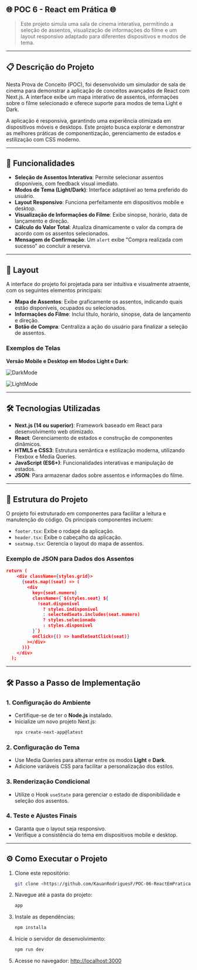 ## 🌐 POC 6 - React em Prática 🌐

> Este projeto simula uma sala de cinema interativa, permitindo a seleção de assentos, visualização de informações do filme e um layout responsivo adaptado para diferentes dispositivos e modos de tema.

---

## 📋 Descrição do Projeto

Nesta Prova de Conceito (POC), foi desenvolvido um simulador de sala de cinema para demonstrar a aplicação de conceitos avançados de React com Next.js. A interface exibe um mapa interativo de assentos, informações sobre o filme selecionado e oferece suporte para modos de tema Light e Dark.

A aplicação é responsiva, garantindo uma experiência otimizada em dispositivos móveis e desktops. Este projeto busca explorar e demonstrar as melhores práticas de componentização, gerenciamento de estados e estilização com CSS moderno.

---

## 🚀 Funcionalidades

- **Seleção de Assentos Interativa**: Permite selecionar assentos disponíveis, com feedback visual imediato.
- **Modos de Tema (Light/Dark)**: Interface adaptável ao tema preferido do usuário.
- **Layout Responsivo**: Funciona perfeitamente em dispositivos mobile e desktop.
- **Visualização de Informações do Filme**: Exibe sinopse, horário, data de lançamento e direção.
- **Cálculo do Valor Total**: Atualiza dinamicamente o valor da compra de acordo com os assentos selecionados.
- **Mensagem de Confirmação**: Um `alert` exibe "Compra realizada com sucesso" ao concluir a reserva.

---

## 🎨 Layout

A interface do projeto foi projetada para ser intuitiva e visualmente atraente, com os seguintes elementos principais:

- **Mapa de Assentos**: Exibe graficamente os assentos, indicando quais estão disponíveis, ocupados ou selecionados.
- **Informações do Filme**: Inclui título, horário, sinopse, data de lançamento e direção.
- **Botão de Compra**: Centraliza a ação do usuário para finalizar a seleção de assentos.

### Exemplos de Telas

**Versão Mobile e Desktop em Modos Light e Dark:**

![DarkMode](https://github.com/user-attachments/assets/ba81e78f-b9f2-48d0-97c7-1b45601e5853)

![LightMode](https://github.com/user-attachments/assets/4aa27c3f-2d46-4e05-b0bf-8b70beef0cd3)




---

## 🛠️ Tecnologias Utilizadas

- **Next.js (14 ou superior)**: Framework baseado em React para desenvolvimento web otimizado.
- **React**: Gerenciamento de estados e construção de componentes dinâmicos.
- **HTML5 e CSS3**: Estrutura semântica e estilização moderna, utilizando Flexbox e Media Queries.
- **JavaScript (ES6+)**: Funcionalidades interativas e manipulação de estados.
- **JSON**: Para armazenar dados sobre assentos e informações do filme.

---

## 📄 Estrutura do Projeto

O projeto foi estruturado em componentes para facilitar a leitura e manutenção do código. Os principais componentes incluem:

- `footer.tsx`: Exibe o rodapé da aplicação.
- `header.tsx`: Exibe o cabeçalho da aplicação.
- `seatmap.tsx`: Gerencia o layout do mapa de assentos.

### Exemplo de JSON para Dados dos Assentos

```json
return (
    <div className={styles.grid}>
      {seats.map((seat) => (
        <div
          key={seat.numero}
          className={`${styles.seat} ${
            !seat.disponivel
              ? styles.indisponivel
              : selectedSeats.includes(seat.numero)
              ? styles.selecionado
              : styles.disponivel
          }`}
          onClick={() => handleSeatClick(seat)}
        ></div>
      ))}
    </div>
  );
```

---

## 🛠️ Passo a Passo de Implementação

### 1. Configuração do Ambiente

- Certifique-se de ter o **Node.js** instalado.
- Inicialize um novo projeto Next.js:
  ```bash
  npx create-next-app@latest
  ```

### 2. Configuração do Tema

- Use Media Queries para alternar entre os modos **Light** e **Dark**.
- Adicione variáveis CSS para facilitar a personalização dos estilos.

### 3. Renderização Condicional

- Utilize o Hook `useState` para gerenciar o estado de disponibilidade e seleção dos assentos.

### 4. Teste e Ajustes Finais

- Garanta que o layout seja responsivo.
- Verifique a consistência do tema em dispositivos mobile e desktop.

---

## ⚙️ Como Executar o Projeto

1. Clone este repositório:
   ```bash
   git clone <https://github.com/KauanRodriguesF/POC-06-ReactEmPratica/tree/main>
   ```
2. Navegue até a pasta do projeto:
   ```bash
   app
   ```
3. Instale as dependências:
   ```bash
   npm installa
   ```
4. Inicie o servidor de desenvolvimento:
   ```bash
   npm run dev
   ```
5. Acesse no navegador: [http://localhost:3000](http://localhost:3000)



